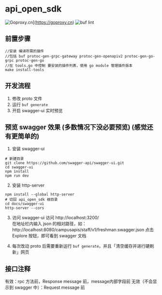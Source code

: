 # api_open_sdk

![Goproxy.cn](https://goproxy.cn/stats/github.com/hduhelp/api_open_sdk/badges/download-count.svg)](https://goproxy.cn)
![buf lint](https://github.com/hduhelp/api_open_sdk/actions/workflows/buf.yml/badge.svg)

## 前置步骤

```shell
//安装 编译所需的插件
//包括 buf protoc-gen-grpc-gateway protoc-gen-openapiv2 protoc-gen-go-grpc protoc-gen-go
//在 tools.go 中控制 要安装的插件列表，使用 go module 管理插件版本
make install-tools
```

## 开发流程

1. 修改 proto 文件
2. 运行 `buf generate`
3. 开启 swagger-ui 实时预览

## 预览 swagger 效果 (多数情况下没必要预览) (感觉还有更简单的)
1. 安装 swagger-ui
```shell
# 新建目录
git clone https://github.com/swagger-api/swagger-ui.git
cd swagger-ui
npm install
npm run dev
```
2. 安装 http-server
```shell
npm install --global http-server
# 切回 api_open_sdk 根目录
cd docs/swagger-ui
http-server --cors
```
3. 访问 swagger-ui
访问 http://localhost:3200/  
在地址栏内输入 json 的相对路径，如：
http://localhost:8080/campusapis/staff/v1/freshman.swagger.json
点击 Explore 按钮，即可看到 swagger 文档

4. 每次改动 proto 后需要重新运行 `buf generate`，并且「清空缓存并进行硬刷新」网页

## 接口注释

有效：rpc 方法前，Response message 前，message内部字段前
无效（不会显示到 swagger 中）：Request message 前
